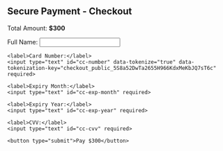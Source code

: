 <?php
/* Template Name: Checkout Page */

get_header();  // Include the header

?>

<!-- Payment Form HTML -->
<script src="https://secure.nmi.com/token/Collect.js"></script>

<h2>Secure Payment - Checkout</h2>
<p>Total Amount: <strong>$300</strong></p>

<form id="payment-form">
    <label>Full Name:</label>
    <input type="text" id="name" required>

    <label>Card Number:</label>
    <input type="text" id="cc-number" data-tokenize="true" data-tokenization-key="checkout_public_5S8a52DwTa2655H966KdxMeKbJQ7sT6c" required>

    <label>Expiry Month:</label>
    <input type="text" id="cc-exp-month" required>

    <label>Expiry Year:</label>
    <input type="text" id="cc-exp-year" required>

    <label>CVV:</label>
    <input type="text" id="cc-cvv" required>

    <button type="submit">Pay $300</button>
</form>

<p id="payment-status"></p>

<script>
document.getElementById('payment-form').addEventListener('submit', function(event) {
    event.preventDefault();

    CollectJS.tokenize({
        publicKey: "your-public-key",  //
        tokenizationKey: "checkout_public_5S8a52DwTa2655H966KdxMeKbJQ7sT6c",  // 
        card: {
            number: document.getElementById('cc-number').value,
            expirationMonth: document.getElementById('cc-exp-month').value,
            expirationYear: document.getElementById('cc-exp-year').value,
            cvv: document.getElementById('cc-cvv').value
        }
    }, function(response) {
        if (response.status === 200) {
            processPayment(response.token);
        } else {
            document.getElementById("payment-status").innerText = "Payment Failed: " + response.message;
        }
    });
});

function processPayment(token) {
    fetch('<?php echo site_url(); ?>/wp-json/payment/process', {  
        method: 'POST',
        headers: {
            'Content-Type': 'application/json'
        },
        body: JSON.stringify({
            token: token,
            amount: "300.00"
        })
    })
    .then(response => response.json())
    .then(data => {
        if (data.success) {
            document.getElementById("payment-status").innerText = "Payment Successful!";
        } else {
            document.getElementById("payment-status").innerText = "Payment Failed!";
        }
    })
    .catch(error => console.error('Error:', error));
}
</script>

<?php
get_footer();  // Include the footer
?>

